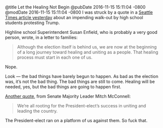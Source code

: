 @title Let the Healing Not Begin
@pubDate 2016-11-15 15:11:04 -0800
@modDate 2016-11-15 15:11:04 -0800
I was struck by a quote in a <a href="http://www.seattletimes.com/seattle-news/education/seattle-area-students-walking-out-of-class-to-protest-election-of-trump/">Seattle Times article yesterday</a> about an impending walk-out by high school students protesting Trump.

Highline school Superintendent Susan Enfield, who is probably a very good person, wrote, in a letter to families:

>Although the election itself is behind us, we are now at the beginning of a long journey toward healing and uniting as a people. That healing process must start in each one of us.

Nope.

Look — the bad things have barely begun to happen. As bad as the election was, it’s not the bad thing. The bad things are still to come. Healing will be needed, yes, but the bad things are going to happen first.

<a href="http://talkingpointsmemo.com/livewire/mcconnell-quotes-obama-senate-floor">Another quote</a>, from Senate Majority Leader Mitch McConnell:

>We’re all rooting for the President-elect’s success in uniting and leading the country.

The President-elect ran on a platform of us against them. So fuck that.
